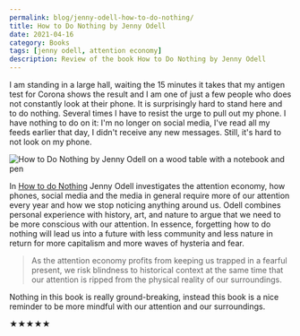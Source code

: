 ```yaml
---
permalink: blog/jenny-odell-how-to-do-nothing/
title: How to Do Nothing by Jenny Odell
date: 2021-04-16
category: Books
tags: [jenny odell, attention economy]
description: Review of the book How to Do Nothing by Jenny Odell
---
```


I am standing in a large hall, waiting the 15 minutes it takes that my antigen test for Corona shows the result and I am one of just a few people who does not constantly look at their phone. It is surprisingly hard to stand here and to do nothing. Several times I have to resist the urge to pull out my phone. I have nothing to do on it: I'm no longer on social media, I've read all my feeds earlier that day, I didn't receive any new messages. Still, it's hard to not look on my phone.

![How to Do Nothing by Jenny Odell on a wood table with a notebook and pen](/blog/2021-04-16-jenny-odell-how-to-do-nothing/how-to-do-nothing.jpg)

In [How to do Nothing](https://www.penguinrandomhouse.com/books/600671/how-to-do-nothing-by-jenny-odell/) Jenny Odell investigates the attention economy, how phones, social media and the media in general require more of our attention every year and how we stop noticing anything around us. Odell combines personal experience with history, art, and nature to argue that we need to be more conscious with our attention. In essence, forgetting how to do nothing will lead us into a future with less community and less nature in return for more capitalism and more waves of hysteria and fear.

> As the attention economy profits from keeping us trapped in a fearful present, we risk blindness to historical context at the same time that our attention is ripped from the physical reality of our surroundings.

Nothing in this book is really ground-breaking, instead this book is a nice reminder to be more mindful with our attention and our surroundings.

★★★★★
